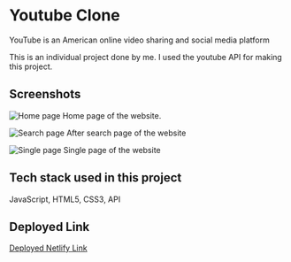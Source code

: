 # Youtube Clone

YouTube is an American online video sharing and social media platform

This is an individual project done by me. I used the youtube API for making this project.

## Screenshots

![Home page](https://i.imgur.com/hSjdmGz.png)
Home page of the website.

![Search page](https://i.imgur.com/DpF2EEv.png)
After search page of the website

![Single page](https://i.imgur.com/Wr7o3KO.png)
Single page of the website


## Tech stack used in this project

JavaScript, HTML5, CSS3, API

## Deployed Link
<a href="https://youtube4masai.netlify.app/">Deployed Netlify Link</a>
